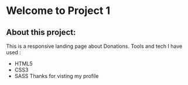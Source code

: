 # Welcome to Project 1
## About this project:
This is a responsive landing page about Donations. Tools and tech I have used : 
 - HTML5
 - CSS3
 - SASS
 Thanks for visting my profile